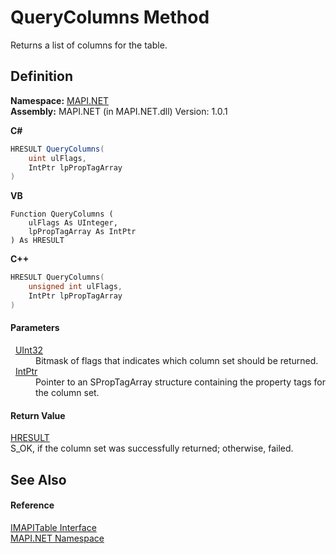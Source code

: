 # QueryColumns Method


Returns a list of columns for the table.



## Definition
**Namespace:** <a href="N_MAPI_NET.md">MAPI.NET</a>  
**Assembly:** MAPI.NET (in MAPI.NET.dll) Version: 1.0.1

**C#**
``` C#
HRESULT QueryColumns(
	uint ulFlags,
	IntPtr lpPropTagArray
)
```
**VB**
``` VB
Function QueryColumns ( 
	ulFlags As UInteger,
	lpPropTagArray As IntPtr
) As HRESULT
```
**C++**
``` C++
HRESULT QueryColumns(
	unsigned int ulFlags, 
	IntPtr lpPropTagArray
)
```



#### Parameters
<dl><dt>  <a href="https://learn.microsoft.com/dotnet/api/system.uint32" target="_blank" rel="noopener noreferrer">UInt32</a></dt><dd>Bitmask of flags that indicates which column set should be returned.</dd><dt>  <a href="https://learn.microsoft.com/dotnet/api/system.intptr" target="_blank" rel="noopener noreferrer">IntPtr</a></dt><dd>Pointer to an SPropTagArray structure containing the property tags for the column set.</dd></dl>

#### Return Value
<a href="T_MAPI_NET_HRESULT.md">HRESULT</a>  
S_OK, if the column set was successfully returned; otherwise, failed.

## See Also


#### Reference
<a href="T_MAPI_NET_IMAPITable.md">IMAPITable Interface</a>  
<a href="N_MAPI_NET.md">MAPI.NET Namespace</a>  
